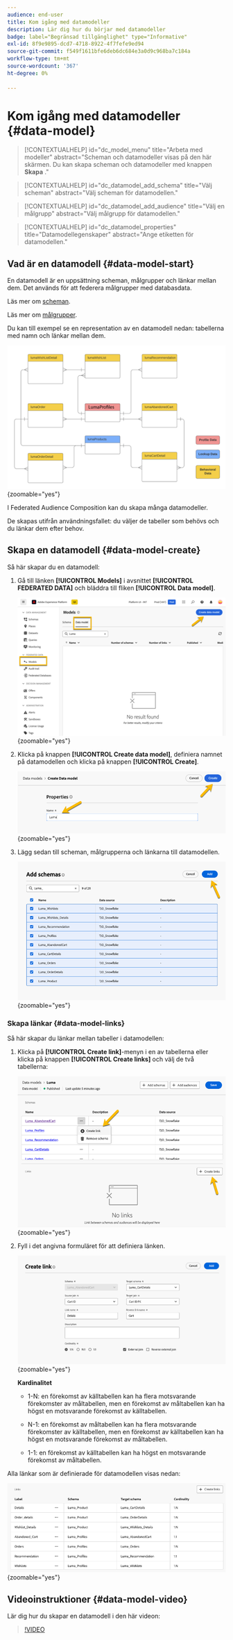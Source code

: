 ```yaml
---
audience: end-user
title: Kom igång med datamodeller
description: Lär dig hur du börjar med datamodeller
badge: label="Begränsad tillgänglighet" type="Informative"
exl-id: 8f9e9895-dcd7-4718-8922-4f7fefe9ed94
source-git-commit: f549f1611bfe6deb6dc684e3a0d9c968ba7c184a
workflow-type: tm+mt
source-wordcount: '367'
ht-degree: 0%

---
```


# Kom igång med datamodeller {#data-model}

>[!CONTEXTUALHELP]
>id="dc_model_menu"
>title="Arbeta med modeller"
>abstract="Scheman och datamodeller visas på den här skärmen. Du kan skapa scheman och datamodeller med knappen **Skapa** ."

>[!CONTEXTUALHELP]
>id="dc_datamodel_add_schema"
>title="Välj scheman"
>abstract="Välj scheman för datamodellen."


>[!CONTEXTUALHELP]
>id="dc_datamodel_add_audience"
>title="Välj en målgrupp"
>abstract="Välj målgrupp för datamodellen."

>[!CONTEXTUALHELP]
>id="dc_datamodel_properties"
>title="Datamodellegenskaper"
>abstract="Ange etiketten för datamodellen."


## Vad är en datamodell {#data-model-start}

En datamodell är en uppsättning scheman, målgrupper och länkar mellan dem. Det används för att federera målgrupper med databasdata.

Läs mer om [scheman](../customer/schemas.md#schema-start).

Läs mer om [målgrupper](../start/audiences.md).

Du kan till exempel se en representation av en datamodell nedan: tabellerna med namn och länkar mellan dem.

![](assets/datamodel.png){zoomable="yes"}

I Federated Audience Composition kan du skapa många datamodeller.

De skapas utifrån användningsfallet: du väljer de tabeller som behövs och du länkar dem efter behov.

## Skapa en datamodell {#data-model-create}

Så här skapar du en datamodell:

1. Gå till länken **[!UICONTROL Models]** i avsnittet **[!UICONTROL FEDERATED DATA]** och bläddra till fliken **[!UICONTROL Data model]**.

   ![](assets/datamodel_create.png){zoomable="yes"}

1. Klicka på knappen **[!UICONTROL Create data model]**, definiera namnet på datamodellen och klicka på knappen **[!UICONTROL Create]**.

   ![](assets/datamodel_name.png){zoomable="yes"}

1. Lägg sedan till scheman, målgrupperna och länkarna till datamodellen.

   ![](assets/datamodel_schemas.png){zoomable="yes"}

### Skapa länkar {#data-model-links}

Så här skapar du länkar mellan tabeller i datamodellen:

1. Klicka på **[!UICONTROL Create link]**-menyn i en av tabellerna eller klicka på knappen **[!UICONTROL Create links]** och välj de två tabellerna:

   ![](assets/datamodel_createlinks.png){zoomable="yes"}

1. Fyll i det angivna formuläret för att definiera länken.

   ![](assets/datamodel_link.png){zoomable="yes"}

   **Kardinalitet**

   * 1-N: en förekomst av källtabellen kan ha flera motsvarande förekomster av måltabellen, men en förekomst av måltabellen kan ha högst en motsvarande förekomst av källtabellen.

   * N-1: en förekomst av måltabellen kan ha flera motsvarande förekomster av källtabellen, men en förekomst av källtabellen kan ha högst en motsvarande förekomst av måltabellen.

   * 1-1: en förekomst av källtabellen kan ha högst en motsvarande förekomst av måltabellen.

Alla länkar som är definierade för datamodellen visas nedan:

![](assets/datamodel_alllinks.png){zoomable="yes"}

## Videoinstruktioner {#data-model-video}

Lär dig hur du skapar en datamodell i den här videon:

>[!VIDEO](https://video.tv.adobe.com/v/3432020)
